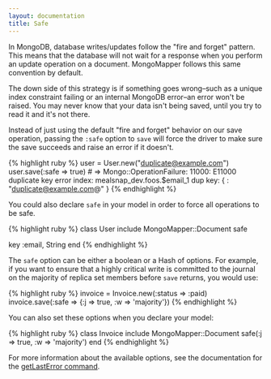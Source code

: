 ```yaml
---
layout: documentation
title: Safe
---
```


In MongoDB, database writes/updates follow the "fire and forget" pattern. This means that the database will not wait for a response when you perform an update operation on a document. MongoMapper follows this same convention by default.

The down side of this strategy is if something goes wrong–such as a unique index constraint failing or an internal MongoDB error–an error won't be raised. You may never know that your data isn't being saved, until you try to read it and it's not there.

Instead of just using the default "fire and forget" behavior on our save operation, passing the `:safe` option to `save` will force the driver to make sure the save succeeds and raise an error if it doesn't.

{% highlight ruby %}
user = User.new("duplicate@example.com")
user.save(:safe => true) # => Mongo::OperationFailure: 11000: E11000 duplicate key error index: mealsnap_dev.foos.$email_1  dup key: { : "duplicate@example.com@" }
{% endhighlight %}

You could also declare `safe` in your model in order to force all operations to be safe.

{% highlight ruby %}
class User
  include MongoMapper::Document
  safe

  key :email, String
end
{% endhighlight %}

The `safe` option can be either a boolean or a Hash of options. For example, if you want to ensure that a highly critical write is committed to the journal on the majority of replica set members before `save` returns, you would use:

{% highlight ruby %}
invoice = Invoice.new(:status => :paid)
invoice.save(:safe => {:j => true, :w => 'majority'})
{% endhighlight %}

You can also set these options when you declare your model:

{% highlight ruby %}
class Invoice
  include MongoMapper::Document
  safe(:j => true, :w => 'majority')
end
{% endhighlight %}

For more information about the available options, see the documentation for the [getLastError command](http://www.mongodb.org/display/DOCS/getLastError+Command).
